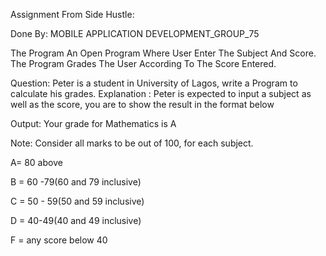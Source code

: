 Assignment From Side Hustle:

Done By: MOBILE APPLICATION DEVELOPMENT_GROUP_75

The Program An Open Program Where User Enter The Subject And Score. The Program Grades The User According To The Score Entered.


Question: Peter is a student in University of Lagos, write a Program to calculate his grades.
Explanation :  Peter is expected to input a subject as well as the  score, you are to show the result in the format below

Output: Your grade  for Mathematics is A

Note: Consider all marks to be out of 100, for each subject.

A= 80 above

B = 60 -79(60 and 79 inclusive)

C = 50 - 59(50 and 59 inclusive)

D = 40-49(40 and 49 inclusive)

F = any score below 40